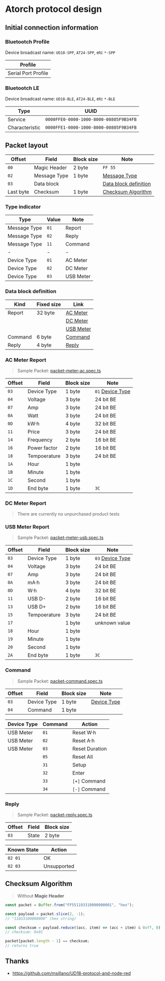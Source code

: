 ﻿# Atorch protocol design

## Initial connection information

### Bluetootch Profile

Device broadcast name: `UD18-SPP`, `AT24-SPP`, etc `*-SPP`

| Profile             |
| ------------------- |
| Serial Port Profile |

### Bluetootch LE

Device broadcast name: `UD18-BLE`, `AT24-BLE`, etc `*-BLE`

| Type           | UUID                                   |
| -------------- | -------------------------------------- |
| Service        | `0000FFE0-0000-1000-8000-00805F9B34FB` |
| Characteristic | `0000FFE1-0000-1000-8000-00805F9B34FB` |

## Packet layout

| Offset    | Field        | Block size | Note                                            |
| --------- | ------------ | ---------- | ----------------------------------------------- |
| `00`      | Magic Header | 2 byte     | `FF 55`                                         |
| `02`      | Message Type | 1 byte     | [Message Type](#type-indicator)                 |
| `03`      | Data block   |            | [Data block definition](#data-block-definition) |
| Last byte | Checksum     | 1 byte     | [Checksum Algorithm](#checksum-algorithm)       |

### Type indicator

| Type         | Value | Note      |
| ------------ | ----- | --------- |
| Message Type | `01`  | Report    |
| Message Type | `02`  | Reply     |
| Message Type | `11`  | Command   |
| -            | -     | -         |
| Device Type  | `01`  | AC Meter  |
| Device Type  | `02`  | DC Meter  |
| Device Type  | `03`  | USB Meter |

### Data block definition

| Kind    | Fixed size | Link                           |
| ------- | ---------- | ------------------------------ |
| Report  | 32 byte    | [AC Meter](#ac-meter-report)   |
|         |            | [DC Meter](#dc-meter-report)   |
|         |            | [USB Meter](#usb-meter-report) |
| Command | 6 byte     | [Command](#command)            |
| Reply   | 4 byte     | [Reply](#reply)                |

### AC Meter Report

> Sample Packet:
> [packet-meter-ac.spec.ts](../src/service/atorch-packet/packet-meter-ac.spec.ts)

| Offset | Field        | Block size | Note                                |
| ------ | ------------ | ---------- | ----------------------------------- |
| `03`   | Device Type  | 1 byte     | `01` [Device Type](#type-indicator) |
| `04`   | Voltage      | 3 byte     | 24 bit BE                           |
| `07`   | Amp          | 3 byte     | 24 bit BE                           |
| `0A`   | Watt         | 3 byte     | 24 bit BE                           |
| `0D`   | kW·h         | 4 byte     | 32 bit BE                           |
| `11`   | Price        | 3 byte     | 24 bit BE                           |
| `14`   | Frequency    | 2 byte     | 16 bit BE                           |
| `16`   | Power factor | 2 byte     | 16 bit BE                           |
| `18`   | Tempoerature | 3 byte     | 24 bit BE                           |
| `1A`   | Hour         | 1 byte     |                                     |
| `1B`   | Minute       | 1 byte     |                                     |
| `1C`   | Second       | 1 byte     |                                     |
| `1D`   | End byte     | 1 byte     | `3C`                                |

### DC Meter Report

> There are currently no unpurchased product tests

### USB Meter Report

> Sample Packet:
> [packet-meter-usb.spec.ts](../src/service/atorch-packet/packet-meter-usb.spec.ts)

| Offset | Field        | Block size | Note                                |
| ------ | ------------ | ---------- | ----------------------------------- |
| `03`   | Device Type  | 1 byte     | `03` [Device Type](#type-indicator) |
| `04`   | Voltage      | 3 byte     | 24 bit BE                           |
| `07`   | Amp          | 3 byte     | 24 bit BE                           |
| `0A`   | mA·h         | 3 byte     | 24 bit BE                           |
| `0D`   | W·h          | 4 byte     | 32 bit BE                           |
| `11`   | USB D-       | 2 byte     | 16 bit BE                           |
| `13`   | USB D+       | 2 byte     | 16 bit BE                           |
| `15`   | Tempoerature | 3 byte     | 24 bit BE                           |
| `17`   |              | 1 byte     | unknown value                       |
| `18`   | Hour         | 1 byte     |                                     |
| `19`   | Minute       | 1 byte     |                                     |
| `20`   | Second       | 1 byte     |                                     |
| `2A`   | End byte     | 1 byte     | `3C`                                |

### Command

> Sample Packet:
> [packet-command.spec.ts](../src/service/atorch-packet/packet-command.spec.ts)

| Offset | Field       | Block size | Note                           |
| ------ | ----------- | ---------- | ------------------------------ |
| `03`   | Device Type | 1 byte     | [Device Type](#type-indicator) |
| `04`   | Command     | 1 byte     |                                |

| Device Type | Command | Action         |
| ----------- | ------- | -------------- |
| USB Meter   | `01`    | Reset W·h      |
| USB Meter   | `02`    | Reset A·h      |
| USB Meter   | `03`    | Reset Duration |
|             | `05`    | Reset All      |
|             | `31`    | Setup          |
|             | `32`    | Enter          |
|             | `33`    | `[+]` Command  |
|             | `34`    | `[-]` Command  |

### Reply

> Sample Packet:
> [packet-reply.spec.ts](../src/service/atorch-packet/packet-reply.spec.ts)

| Offset | Field | Block size |
| ------ | ----- | ---------- |
| `03`   | State | 2 byte     |

| Known State | Action      |
| ----------- | ----------- |
| `02 01`     | OK          |
| `02 03`     | Unsupported |

## Checksum Algorithm

> Without **Magic Header**

```javascript
const packet = Buffer.from("FF551103310000000001", "hex");

const payload = packet.slice(2, -1);
// "11033100000000" (hex string)

const checksum = payload.reduce((acc, item) => (acc + item) & 0xff, 0) ^ 0x44;
// checksum: 0x01

packet[packet.length - 1] == checksum;
// returns true
```

## Thanks

- <https://github.com/msillano/UD18-protocol-and-node-red>
